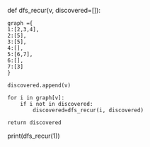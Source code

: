 def dfs_recur(v, discovered=[]):
    
    graph ={
    1:[2,3,4],
    2:[5],
    3:[5],
    4:[],
    5:[6,7],
    6:[],
    7:[3]
    }
    
    discovered.append(v)
    
    for i in graph[v]:
        if i not in discovered:
            discovered=dfs_recur(i, discovered)
    
    return discovered
    
print(dfs_recur(1))
